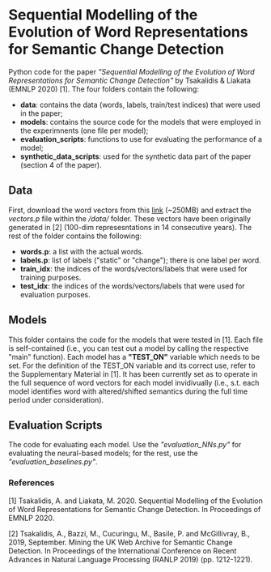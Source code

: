 # Sequential Modelling of the Evolution of Word Representations for Semantic Change Detection
Python code for the paper *"Sequential Modelling of the Evolution of Word Representations for Semantic Change Detection"* by Tsakalidis & Liakata (EMNLP 2020) [1]. The four folders contain the following:
- **data**: contains the data (words, labels, train/test indices) that were used in the paper;
- **models**: contains the source code for the models that were employed in the experimnents (one file per model);
- **evaluation_scripts**: functions to use for evaluating the performance of a model;
- **synthetic_data_scripts**: used for the synthetic data part of the paper (section 4 of the paper).

## Data
First, download the word vectors from this [link](https://www.dropbox.com/sh/d9cmc8kied74hiv/AABT5z1Z67MJ7KChIXWRUvO9a?dl=0) (~250MB) and extract the *vectors.p* file within the */data/* folder. These vectors have been originally generated in [2] (100-dim represesntations in 14 consecutive years). The rest of the folder contains the following:
- **words.p**: a list with the actual words.
- **labels.p**: list of labels ("static" or "change"); there is one label per word.
- **train_idx**: the indices of the words/vectors/labels that were used for training purposes.
- **test_idx**: the indices of the words/vectors/labels that were used for evaluation purposes.

## Models
This folder contains the code for the models that were tested in [1]. Each file is self-contained (i.e., you can test out a model by calling the respective "main" function). Each model has a **"TEST_ON"** variable which needs to be set. For the definition of the TEST_ON variable and its correct use, refer to the Supplementary Material in [1]. It has been currently set as to operate in the full sequence of word vectors for each model invidivually (i.e., s.t. each model identifies word with altered/shifted semantics during the full time period under consideration).

## Evaluation Scripts
The code for evaluating each model. Use the *"evaluation_NNs.py"* for evaluating the neural-based models; for the rest, use the *"evaluation_baselines.py"*.

### References
[1] Tsakalidis, A. and Liakata, M. 2020. Sequential Modelling of the Evolution of Word Representations for Semantic Change Detection. In Proceedings of EMNLP 2020.

[2] Tsakalidis, A., Bazzi, M., Cucuringu, M., Basile, P. and McGillivray, B., 2019, September. Mining the UK Web Archive for Semantic Change Detection. In Proceedings of the International Conference on Recent Advances in Natural Language Processing (RANLP 2019) (pp. 1212-1221).
